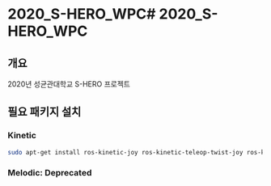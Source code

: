# 2020_S-HERO_WPC# 2020_S-HERO_WPC
## 개요
2020년 성균관대학교 S-HERO 프로젝트

## 필요 패키지 설치

### Kinetic
```bash
sudo apt-get install ros-kinetic-joy ros-kinetic-teleop-twist-joy ros-kinetic-teleop-twist-keyboard ros-kinetic-laser-proc ros-kinetic-rgbd-launch ros-kinetic-depthimage-to-laserscan ros-kinetic-rosserial-arduino ros-kinetic-rosserial-python ros-kinetic-rosserial-server ros-kinetic-rosserial-client ros-kinetic-rosserial-msgs ros-kinetic-amcl ros-kinetic-map-server ros-kinetic-move-base ros-kinetic-urdf ros-kinetic-xacro ros-kinetic-compressed-image-transport ros-kinetic-rqt-image-view ros-kinetic-gmapping ros-kinetic-navigation ros-kinetic-interactive-markers ros-kinetic-ros-controllers ros-kinetic-gazebo* ros-kinetic-moveit* ros-kinetic-industrial-core ros-kinetic-follow-waypoints
```

### Melodic: Deprecated
